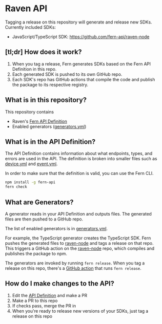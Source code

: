 # Raven API

Tagging a release on this repository will generate and release new SDKs. Currently included SDKs:

- JavaScript/TypeScript SDK: https://github.com/fern-api/raven-node

## [tl;dr] How does it work?

1. When you tag a release, Fern generates SDKs based on the Fern API Definition in this repo.
1. Each generated SDK is pushed to its own GitHub repo.
1. Each SDK's repo has GitHub actions that compile the code and publish the package to its respective registry.

## What is in this repository?

This repository contains

- Raven's [Fern API Definition](./fern/api/definition/)
- Enabled generators ([generators.yml](./fern/api/generators.yml))

## What is in the API Definition?

The API Definition contains information about what endpoints, types, and errors are used in the API. The definition is broken into smaller files such as [device.yml](fern/api/definition/device.yml) and [event.yml](fern/api/definition/event.yml).

In order to make sure that the definition is valid, you can use the Fern CLI.

```bash
npm install -g fern-api
fern check
```

## What are Generators?

A generator reads in your API Definition and outputs files. The generated files are then pushed to a GitHub repo.

The list of enabled generators is in [generators.yml](./fern/api/generators.yml).

For example, the TypeScript generator creates the TypeScript SDK. Fern pushes the generated files to [raven-node](https://github.com/fern-api/raven-node) and tags a release on that repo. This triggers a GitHub action on the [raven-node](https://github.com/fern-api/raven-node) repo, which compiles and publishes the package to npm.

The generators are invoked by running `fern release`. When you tag a release on this repo, there's a [GitHub action](.github/workflows/ci.yml#L31) that runs `fern release`.

## How do I make changes to the API?

1. Edit the [API Definition](fern/api/definition) and make a PR
1. Make a PR to this repo
1. If checks pass, merge the PR in
1. When you're ready to release new versions of your SDKs, just tag a release on this repo
